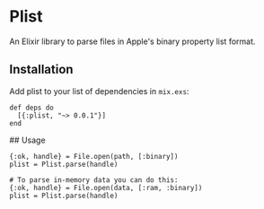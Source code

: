 # Plist

An Elixir library to parse files in Apple's binary property list format.

## Installation

Add plist to your list of dependencies in `mix.exs`:

    def deps do
      [{:plist, "~> 0.0.1"}]
    end

## Usage

    {:ok, handle} = File.open(path, [:binary])
    plist = Plist.parse(handle)

    # To parse in-memory data you can do this:
    {:ok, handle} = File.open(data, [:ram, :binary])
    plist = Plist.parse(handle)
